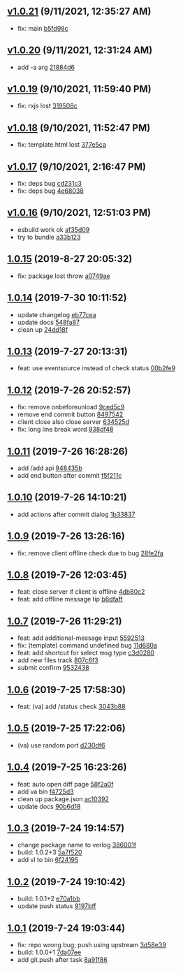<a name="v1.0.21"></a>
## [v1.0.21](https://github.com/futurist/verlog/compare/v1.0.20...v1.0.21) (9/11/2021, 12:35:27 AM)

- fix: main  [b5fd98c](https://github.com/futurist/verlog/commit/b5fd98c)


<a name="v1.0.20"></a>
## [v1.0.20](https://github.com/futurist/verlog/compare/v1.0.19...v1.0.20) (9/11/2021, 12:31:24 AM)

- add -a arg  [21884d6](https://github.com/futurist/verlog/commit/21884d6)


<a name="v1.0.19"></a>
## [v1.0.19](https://github.com/futurist/verlog/compare/v1.0.18...v1.0.19) (9/10/2021, 11:59:40 PM)

- fix: rxjs lost  [319508c](https://github.com/futurist/verlog/commit/319508c)


<a name="v1.0.18"></a>
## [v1.0.18](https://github.com/futurist/verlog/compare/v1.0.17...v1.0.18) (9/10/2021, 11:52:47 PM)

- fix: template.html lost  [377e5ca](https://github.com/futurist/verlog/commit/377e5ca)


<a name="v1.0.17"></a>
## [v1.0.17](https://github.com/futurist/verlog/compare/v1.0.16...v1.0.17) (9/10/2021, 2:16:47 PM)

- fix: deps bug  [cd231c3](https://github.com/futurist/verlog/commit/cd231c3)
- fix: deps bug  [4e68038](https://github.com/futurist/verlog/commit/4e68038)


<a name="v1.0.16"></a>
## [v1.0.16](https://github.com/futurist/verlog/compare/1.0.15...v1.0.16) (9/10/2021, 12:51:03 PM)

- esbuild work ok  [af35d09](https://github.com/futurist/verlog/commit/af35d09)
- try to bundle  [a33b123](https://github.com/futurist/verlog/commit/a33b123)


<a name="1.0.15"></a>
## [1.0.15](https://github.com/futurist/verlog/compare/1.0.14...1.0.15) (2019-8-27 20:05:32)

- fix: package lost throw  [a0749ae](https://github.com/futurist/verlog/commit/a0749ae)


<a name="1.0.14"></a>
## [1.0.14](https://github.com/futurist/verlog/compare/1.0.13...1.0.14) (2019-7-30 10:11:52)

- update changelog  [eb77cea](https://github.com/futurist/verlog/commit/eb77cea)
- update docs  [548fa87](https://github.com/futurist/verlog/commit/548fa87)
- clean up  [24dd18f](https://github.com/futurist/verlog/commit/24dd18f)


<a name="1.0.13"></a>
## [1.0.13](https://github.com/futurist/verlog/compare/1.0.12...1.0.13) (2019-7-27 20:13:31)

- feat: use eventsource instead of check status  [00b2fe9](https://github.com/futurist/verlog/commit/00b2fe9)


<a name="1.0.12"></a>
## [1.0.12](https://github.com/futurist/verlog/compare/1.0.11...1.0.12) (2019-7-26 20:52:57)

- fix: remove onbeforeunload  [9ced5c9](https://github.com/futurist/verlog/commit/9ced5c9)
- remove end commit button  [8497542](https://github.com/futurist/verlog/commit/8497542)
- client close also close server  [634525d](https://github.com/futurist/verlog/commit/634525d)
- fix: long line break word  [938df48](https://github.com/futurist/verlog/commit/938df48)


<a name="1.0.11"></a>
## [1.0.11](https://github.com/futurist/verlog/compare/1.0.10...1.0.11) (2019-7-26 16:28:26)

- add /add api  [948435b](https://github.com/futurist/verlog/commit/948435b)
- add end button after commit  [f5f211c](https://github.com/futurist/verlog/commit/f5f211c)


<a name="1.0.10"></a>
## [1.0.10](https://github.com/futurist/verlog/compare/1.0.9...1.0.10) (2019-7-26 14:10:21)

- add actions after commit dialog  [1b33837](https://github.com/futurist/verlog/commit/1b33837)


<a name="1.0.9"></a>
## [1.0.9](https://github.com/futurist/verlog/compare/1.0.8...1.0.9) (2019-7-26 13:26:16)

- fix: remove client offline check due to bug  [28fe2fa](https://github.com/futurist/verlog/commit/28fe2fa)


<a name="1.0.8"></a>
## [1.0.8](https://github.com/futurist/verlog/compare/1.0.7...1.0.8) (2019-7-26 12:03:45)

- feat: close server if client is offline  [4db80c2](https://github.com/futurist/verlog/commit/4db80c2)
- feat: add offline message tip  [b6dfaff](https://github.com/futurist/verlog/commit/b6dfaff)


<a name="1.0.7"></a>
## [1.0.7](https://github.com/futurist/verlog/compare/1.0.6...1.0.7) (2019-7-26 11:29:21)

- feat: add additional-message input  [5592513](https://github.com/futurist/verlog/commit/5592513)
- fix: (template) command undefined bug  [11d680a](https://github.com/futurist/verlog/commit/11d680a)
- feat: add shortcut for select msg type  [c3d0280](https://github.com/futurist/verlog/commit/c3d0280)
- add new files track  [807c6f3](https://github.com/futurist/verlog/commit/807c6f3)
- submit confirm  [9532438](https://github.com/futurist/verlog/commit/9532438)


<a name="1.0.6"></a>
## [1.0.6](https://github.com/futurist/verlog/compare/1.0.5...1.0.6) (2019-7-25 17:58:30)

- feat: (va) add /status check  [3043b88](https://github.com/futurist/verlog/commit/3043b88)


<a name="1.0.5"></a>
## [1.0.5](https://github.com/futurist/verlog/compare/1.0.4...1.0.5) (2019-7-25 17:22:06)

- (va) use random port  [d230df6](https://github.com/futurist/verlog/commit/d230df6)


<a name="1.0.4"></a>
## [1.0.4](https://github.com/futurist/verlog/compare/1.0.3...1.0.4) (2019-7-25 16:23:26)

- feat: auto open diff page  [58f2a0f](https://github.com/futurist/verlog/commit/58f2a0f)
- add va bin  [f4725d3](https://github.com/futurist/verlog/commit/f4725d3)
- clean up package.json  [ac10392](https://github.com/futurist/verlog/commit/ac10392)
- update docs  [90b6d18](https://github.com/futurist/verlog/commit/90b6d18)


<a name="1.0.3"></a>
## [1.0.3](https://github.com/futurist/verlog/compare/1.0.2...1.0.3) (2019-7-24 19:14:57)

- change package name to verlog  [386001f](https://github.com/futurist/verlog/commit/386001f)
- build: 1.0.2+3  [5a7f520](https://github.com/futurist/verlog/commit/5a7f520)
- add vl to bin  [6f24195](https://github.com/futurist/verlog/commit/6f24195)


<a name="1.0.2"></a>
## [1.0.2](https://github.com/futurist/verlog/compare/1.0.1...1.0.2) (2019-7-24 19:10:42)

- build: 1.0.1+2  [e70a1bb](https://github.com/futurist/verlog/commit/e70a1bb)
- update push status  [9197bff](https://github.com/futurist/verlog/commit/9197bff)


<a name="1.0.1"></a>
## [1.0.1](https://github.com/futurist/verlog/compare/c32019904faf3172e63d329126e4685ad64ff43b...1.0.1) (2019-7-24 19:03:44)

- fix: repo wrong bug; push using upstream  [3d58e39](https://github.com/futurist/verlog/commit/3d58e39)
- build: 1.0.0+1  [7da07ee](https://github.com/futurist/verlog/commit/7da07ee)
- add git.push after task  [8a91f86](https://github.com/futurist/verlog/commit/8a91f86)


